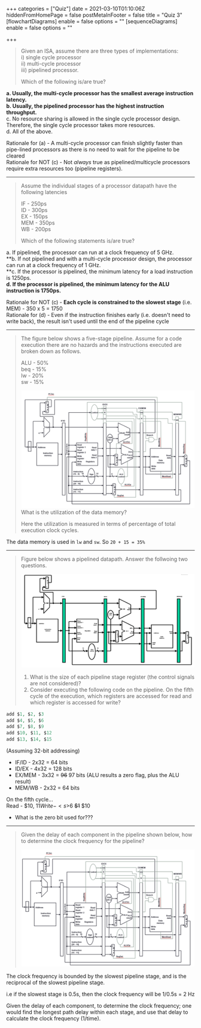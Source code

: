 +++
categories = ["Quiz"]
date = 2021-03-10T01:10:06Z
hiddenFromHomePage = false
postMetaInFooter = false
title = "Quiz 3"
[flowchartDiagrams]
enable = false
options = ""
[sequenceDiagrams]
enable = false
options = ""

+++
> Given an ISA, assume there are three types of implementations:  
> i) single cycle processor  
> ii) multi-cycle processor  
> iii) pipelined processor.
>
> Which of the following is/are true?

**a. Usually, the multi-cycle processor has the smallest average instruction latency.**  
**b. Usually, the pipelined processor has the highest instruction throughput.**  
c. No resource sharing is allowed in the single cycle processor design. Therefore, the single cycle processor takes more resources.  
d. All of the above.

Rationale for (a) - A multi-cycle processor can finish slightly faster than pipe-lined processors as there is no need to wait for the pipeline to be cleared  
Rationale for NOT (c) - Not _always_ true as pipelined/multicycle processors require extra resources too (pipeline registers).

***

> Assume the individual stages of a processor datapath have the following latencies
>
> IF - 250ps  
> ID - 300ps  
> EX - 150ps  
> MEM - 350ps  
> WB - 200ps
>
> Which of the following statements is/are true?

a. If pipelined, the processor can run at a clock frequency of 5 GHz.  
\**b. If not pipelined and with a multi-cycle processor design, the processor can run at a clock frequency of 1 GHz.  
\**c. If the processor is pipelined, the minimum latency for a load instruction is 1250ps.  
**d. If the processor is pipelined, the minimum latency for the ALU instruction is 1750ps.**

Rationale for NOT (c) - **Each cycle is constrained to the slowest stage** (i.e. MEM) - 350 x 5 = 1750  
Rationale for (d) - Even if the instruction finishes early (i.e. doesn't need to write back), the result isn't used until the end of the pipeline cycle

***

> The figure below shows a five-stage pipeline. Assume for a code execution there are no hazards and the instructions executed are broken down as follows.
>
> ALU - 50%  
> beq - 15%  
> lw - 20%  
> sw - 15%
>
> ![](/uploads/snipaste_2021-03-10_12-33-51.png)  
> What is the utilization of the data memory?
>
> Here the utilization is measured in terms of percentage of total execution clock cycles.

The data memory is used in `lw` and `sw`. So `20 + 15 = 35%`

***

> Figure below shows a pipelined datapath. Answer the follwoing two questions.
>
> ![](/uploads/snipaste_2021-03-10_12-33-57.png)
>
> 1. What is the size of each pipeline stage register (the control signals are not considered)?
> 2. Consider executing the following code on the pipeline. On the fifth cycle of the execution, which registers are accessed for read and which register is accessed for write?

```vhdl
add $1, $2, $3
add $4, $5, $6
add $7, $8, $9
add $10, $11, $12
add $13, $14, $15
```

(Assuming 32-bit addressing)

* IF/ID - 2x32 = 64 bits
* ID/EX - 4x32 = 128 bits
* EX/MEM - 3x32 = <s>96</s> 97 bits (ALU results a zero flag, plus the ALU result)
* MEM/WB - 2x32 = 64 bits

On the fifth cycle...  
Read - $10, $11  
Write - <s>$6</s>   <s>$1</s>   $10

* What is the zero bit used for???

***

> Given the delay of each component in the pipeline shown below, how to determine the clock frequency for the pipeline?  
>   
> ![](/uploads/snipaste_2021-03-10_12-37-49.png)

The clock frequency is bounded by the slowest pipeline stage, and is the reciprocal of the slowest pipeline stage.

i.e if the slowest stage is 0.5s, then the clock frequency will be 1/0.5s = 2 Hz

Given the delay of each component, to determine the clock frequency; one would find the longest path delay within each stage, and use that delay to calculate the clock frequency (1/time).